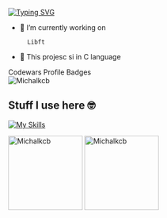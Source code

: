 [![Typing SVG](https://readme-typing-svg.demolab.com?font=Fira+Code&pause=1000&random=false&width=435&lines=Hello+I'm+Michael+and+this+is+my+;adventure+through+42+Warsaw+;coding+academy)](https://git.io/typing-svg)

- 🔭 I’m currently working on

        Libft
- 🌱 This projesc si in C language


Codewars Profile Badges
<br>
<span>
  <img src="https://www.codewars.com/users/Michalkcb/badges/large" alt="Michalkcb" />
</span>

## Stuff I use here 🤓
[![My Skills](https://skillicons.dev/icons?i=c,git,github,vscode)](https://skillicons.dev)


<span>
<img  height="150px" src="https://github-readme-stats.vercel.app/api/top-langs?username=Michalkcb&show_icons=true&locale=en&layout=compact&theme=transparent" alt="Michalkcb" /> 
</span>

<span>
<img height="150px" src="https://github-readme-stats.vercel.app/api?username=Michalkcb&show_icons=true&locale=en&theme=transparent&hide=prs,issues,contribs" alt="Michalkcb" />
</span>


<!-- **Michalkcb/Michalkcb** is a ✨ _special_ ✨ repository because its `README.md` (this file) appears on your GitHub profile.

Here are some ideas to get you started:

- 🔭 I’m currently working on ...
- 🌱 I’m currently learning ...
- 👯 I’m looking to collaborate on ...

- 💬 Ask me about ...

- 😄 Pronouns: ...
- ⚡ Fun fact: ... -->
